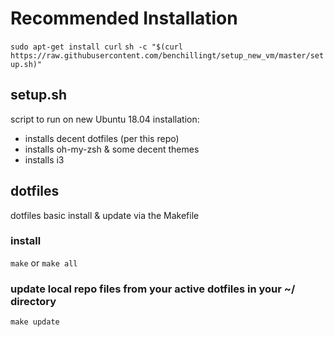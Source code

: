 # Recommended Installation
`sudo apt-get install curl`
`sh -c "$(curl https://raw.githubusercontent.com/benchillingt/setup_new_vm/master/setup.sh)"`

## setup.sh
script to run on new Ubuntu 18.04 installation:
  - installs decent dotfiles (per this repo)
  - installs oh-my-zsh & some decent themes
  - installs i3

## dotfiles
dotfiles basic install & update via the Makefile

### install
`make` or `make all`

### update local repo files from your active dotfiles in your ~/ directory
`make update`

